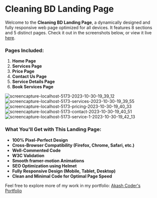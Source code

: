 # Cleaning BD Landing Page

Welcome to the **Cleaning BD Landing Page**, a dynamically designed and fully responsive web page optimized for all devices. It features 8 sections and 5 distinct pages. Check it out in the screenshots below, or view it live [here](YourLiveLinkHere).

### Pages Included:

1. **Home Page**
2. **Services Page**
3. **Price Page**
4. **Contact Us Page**
5. **Service Details Page**
6. **Book Services Page**

![screencapture-localhost-5173-2023-10-30-19_39_12](https://github.com/web-akash/cleaningbd/assets/95634170/2d15edd5-1053-4387-811a-52775e952523)
![screencapture-localhost-5173-services-2023-10-30-19_39_55](https://github.com/web-akash/cleaningbd/assets/95634170/9f904fb3-c73e-4d53-b324-eb93348fdb3b)
![screencapture-localhost-5173-pricing-2023-10-30-19_40_33](https://github.com/web-akash/cleaningbd/assets/95634170/20c26a10-1819-48bb-b0e5-3fa1dc480d06)
![screencapture-localhost-5173-contact-2023-10-30-19_40_51](https://github.com/web-akash/cleaningbd/assets/95634170/d36cd30a-72a0-4769-842b-d2cb3869f983)
![screencapture-localhost-5173-service-1-2023-10-30-19_42_13](https://github.com/web-akash/cleaningbd/assets/95634170/05937689-ac51-4611-a2ed-f93511c4a57d)

### What You'll Get with This Landing Page:

- **100% Pixel-Perfect Design**
- **Cross-Browser Compatibility (Firefox, Chrome, Safari, etc.)**
- **Well-Commented Code**
- **W3C Validation**
- **Smooth framer-motion Animations**
- **SEO Optimization using Helmet**
- **Fully Responsive Design (Mobile, Tablet, Desktop)**
- **Clean and Minimal Code for Optimal Page Speed**

Feel free to explore more of my work in my portfolio: [Akash Coder's Portfolio](https://www.fiverr.com/akash_coder)
